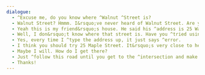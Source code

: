 ```yaml
---
dialogue:
  - ^Excuse me, do you know where ^Walnut ^Street is?
  - Walnut Street? Hmmm. I&rsquo;ve never heard of Walnut Street. Are you sure it&rsquo;s not ^Maple Street?
  - Yeah this is my friend&rsquo;s house. He said his ^address is 25 Walnut Street.
  - Well, I don&rsquo;t know where that street is. Have you ^tried using the map on your ^phone?
  - Yes, every time I ^type the address up, it just says ^error.
  - I think you should try 25 Maple Street. It&rsquo;s very close to here.
  - Maybe I will. How do I get there?
  - Just ^follow this road until you get to the ^intersection and make a left turn. It&rsquo;s the first street. You&rsquo;ll see it.
  - Thanks!
---
```

